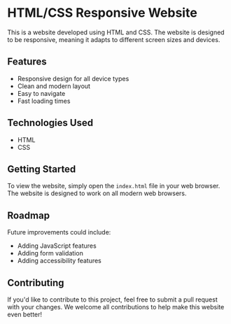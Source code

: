 # HTML/CSS Responsive Website

This is a website developed using HTML and CSS. The website is designed to be responsive, meaning it adapts to different screen sizes and devices.

## Features

- Responsive design for all device types
- Clean and modern layout
- Easy to navigate
- Fast loading times

## Technologies Used

- HTML
- CSS

## Getting Started

To view the website, simply open the `index.html` file in your web browser. The website is designed to work on all modern web browsers.

## Roadmap

Future improvements could include:

- Adding JavaScript features
- Adding form validation
- Adding accessibility features

## Contributing

If you'd like to contribute to this project, feel free to submit a pull request with your changes. We welcome all contributions to help make this website even better!